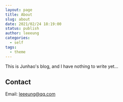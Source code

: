 ```yaml
---
layout: page
title: About
slug: about
date: 2021/02/24 18:19:00
status: publish
author: leeeung
categories: 
  - self
tags: 
  - theme
---
```


This is Junhao's blog, and I have nothing to write yet...


## Contact

Email: leeeung@qq.com

